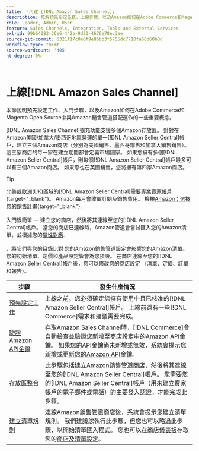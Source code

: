 ```yaml
---
title: 「內建 [!DNL Amazon Sales Channel]」
description: 瞭解預先設定任務、上線步驟，以及Amazon如何在Adobe Commerce和Magento Open Source中搭配AmazonSales Channel使用。
role: Leader, Admin, User
feature: Sales Channels, Integration, Tools and External Services
exl-id: 99b64083-36e6-442e-9d20-4676e78ec3ae
source-git-commit: 6321f17c0e6f9e86bb3f5755dc7710fa68d68b0d
workflow-type: tm+mt
source-wordcount: '405'
ht-degree: 0%

---
```


# 上線[!DNL Amazon Sales Channel]

本節說明預先設定工作、入門步驟，以及Amazon如何在Adobe Commerce和Magento Open Source中與Amazon銷售管道搭配運作的一些重要概念。

[!DNL Amazon Sales Channel]擴充功能支援多個Amazon存放區。 針對在Amazon美國/加拿大/墨西哥地區營運的單一[!DNL Amazon Seller Central]帳戶，建立三個Amazon商店（分別為美國銷售、墨西哥銷售和加拿大銷售銷售）。 這三家商店的每一家在建立期間都會定義市場國家。 如果您擁有多個[!DNL Amazon Seller Central]帳戶，則每個[!DNL Amazon Seller Central]帳戶最多可以有三個Amazon商店。 如果您也在英國銷售，您將擁有第四家Amazon商店。

>[!TIP]
>
>北美或歐洲(UK)區域的[!DNL Amazon Seller Central]需要[專業賣家帳戶](https://sell.amazon.com/){target="_blank"}。 Amazon每月會收取訂閱及銷售費用。 檢視[Amazon：選擇您的銷售計畫](https://sell.amazon.com/pricing.html){target="_blank"}.<br><br>
>入門很簡單 — 建立您的商店，然後將其連線至您的[!DNL Amazon Seller Central]帳戶。
>當您的商店已連線時，Amazon管道會嘗試匯入您的Amazon清單，並根據您的[屬性對應](./attributes-view.md).<br><br>，將它們與您的目錄比對
>您的Amazon銷售管道設定會影響您的Amazon清單。 您的初始清單、定價和產品設定皆會為您預設。 在商店連線至您的[!DNL Amazon Seller Central]帳戶後，您可以修改您的[商店設定](./ob-store-review.md) （清單、定價、訂單和報告）。

| 步驟 | 發生什麼情況 |
|---------------------------------------------------------|-------------------------------------------------------------------------------------------------------------------------------------------------------------------------------------------------------------------------------------------------------------------------------------------------------------------------|
| [預先設定工作](./amazon-pre-setup-tasks.md) | 上線之前，您必須確定您擁有使用中且已核准的[!DNL Amazon Seller Central]帳戶。 上線前還有一些[!DNL Commerce]需求和建議需要完成。 |
| [驗證Amazon API金鑰](./amazon-verify-api-key.md) | 存取Amazon Sales Channel時，[!DNL Commerce]會自動檢查並驗證您新增至商店設定中的Amazon API金鑰。 如果您的API金鑰尚未新增或無效，系統會提示您[新增或更新您的Amazon API金鑰](./amazon-verify-api-key.md)。 |
| [存放區整合](./store-integration.md) | 此步驟包括建立Amazon銷售管道商店，然後將其連線至您的[!DNL Amazon Seller Central]帳戶。 您需要您的[!DNL Amazon Seller Central]帳戶（用來建立賣家帳戶的電子郵件或電話）的主要登入認證，才能完成此步驟。 |
| [建立清單規則](./ob-create-listing-rule.md) | 連線Amazon銷售管道商店後，系統會提示您建立清單規則。 我們建議您執行此步驟，但您也可以略過此步驟，以開始清單匯入程式。 您也可以在商店[儀表板](./amazon-store-dashboard.md)存取您的[商店及清單設定](./ob-store-review.md)。 |
